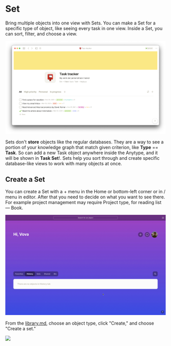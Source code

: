 # Set

Bring multiple objects into one view with Sets. You can make a Set for a specific type of object, like seeing every task in one view. Inside a Set, you can sort, filter, and choose a view.

![All Tasks in one place](<../.gitbook/assets/Screenshot 2021-11-11 at 12.15.55.png>)

Sets don't **store** objects like the regular databases. They are a way to see a portion of your knowledge graph that match given criterion, like **Type** == **Task**. So can add a new Task object anywhere inside the Anytype, and it will be shown in **Task Set**!. Sets help you sort through and create specific database-like views to work with many objects at once.

## **Create a Set**

You can create a Set with a + menu in the Home or bottom-left corner or in / menu in editor. After that you need to decide on what you want to see there. For example project management may require Project type, for reading list — Book.

![](<../.gitbook/assets/test (5).gif>)

From the [library.md](library.md "mention"), choose an object type, click "Create," and choose "Create a set."

![](https://t2535380.p.clickup-attachments.com/t2535380/4def3cb7-d672-4d11-b2a1-2c75e693a468/CleanShot%202021-09-09%20at%2018.06.11.gif)
